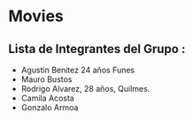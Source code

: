 # Movies
## Lista de Integrantes del Grupo :
 - Agustin Benitez 24 años Funes
 - Mauro Bustos
 - Rodrigo Alvarez, 28 años, Quilmes.
 - Camila Acosta
 - Gonzalo Armoa